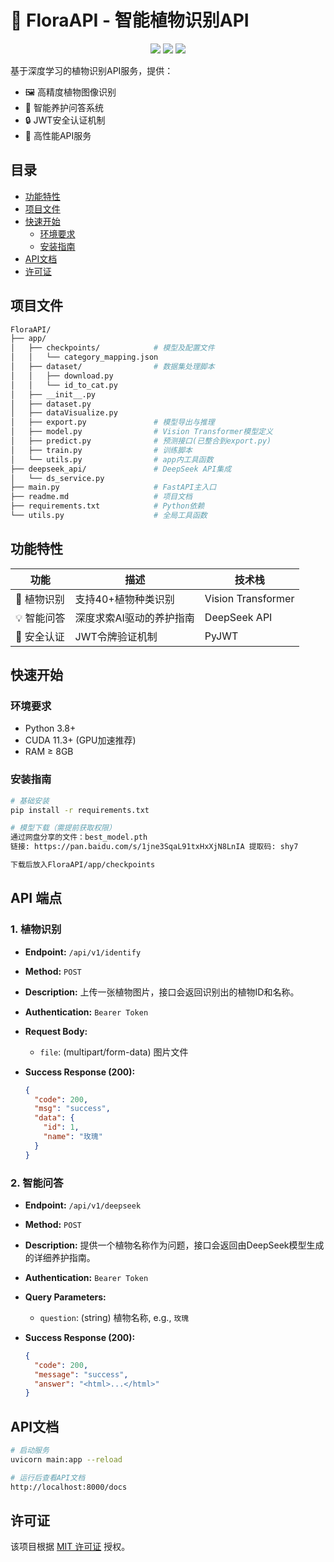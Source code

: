 <!--
 * @Author: Jeffrey Zhu JeffreyZhu0201@gmail.com
 * @Date: 2025-08-30 16:00:05
 * @LastEditors: Jeffrey Zhu JeffreyZhu0201@gmail.com
 * @LastEditTime: 2025-08-31 11:07:05
 * @FilePath: /GardenGuideAI/FloraAPI/readme.md
 * @Description: 植物识别API
 * 
 * Copyright (c) 2025 by Jeffrey Zhu, All Rights Reserved. 
-->

# 🌿 FloraAPI - 智能植物识别API

<!-- 顶部徽章 -->
<div align="center">
  <img src="https://img.shields.io/badge/Python-3.8%2B-blue?logo=python&logoColor=white">
  <img src="https://img.shields.io/badge/PyTorch-1.12%2B-red?logo=pytorch">
  <img src="https://img.shields.io/badge/License-MIT-green">
</div>

基于深度学习的植物识别API服务，提供：

- 🖼️ 高精度植物图像识别
- 💬 智能养护问答系统
- 🔒 JWT安全认证机制
- 🚀 高性能API服务

## 目录

- [功能特性](#功能特性)
- [项目文件](#项目文件)
- [快速开始](#快速开始)
  - [环境要求](#环境要求)
  - [安装指南](#安装指南)
- [API文档](#api文档)
- [许可证](#许可证)

## 项目文件

```bash
FloraAPI/
├── app/
│   ├── checkpoints/            # 模型及配置文件
│   │   └── category_mapping.json
│   ├── dataset/                # 数据集处理脚本
│   │   ├── download.py
│   │   └── id_to_cat.py
│   ├── __init__.py
│   ├── dataset.py
│   ├── dataVisualize.py
│   ├── export.py               # 模型导出与推理
│   ├── model.py                # Vision Transformer模型定义
│   ├── predict.py              # 预测接口(已整合到export.py)
│   ├── train.py                # 训练脚本
│   └── utils.py                # app内工具函数
├── deepseek_api/               # DeepSeek API集成
│   └── ds_service.py
├── main.py                     # FastAPI主入口
├── readme.md                   # 项目文档
├── requirements.txt            # Python依赖
└── utils.py                    # 全局工具函数
```

## 功能特性

| 功能 | 描述 | 技术栈 |
|------|------|--------|
| 🎯 植物识别 | 支持40+植物种类识别 | Vision Transformer |
| 💡 智能问答 | 深度求索AI驱动的养护指南 | DeepSeek API |
| 🔐 安全认证 | JWT令牌验证机制 | PyJWT |

## 快速开始

### 环境要求

- Python 3.8+
- CUDA 11.3+ (GPU加速推荐)
- RAM ≥ 8GB

### 安装指南

```bash
# 基础安装
pip install -r requirements.txt

# 模型下载（需提前获取权限）
通过网盘分享的文件：best_model.pth
链接: https://pan.baidu.com/s/1jne3SqaL91txHxXjN8LnIA 提取码: shy7

下载后放入FloraAPI/app/checkpoints

```

## API 端点

### 1. 植物识别

- **Endpoint:** `/api/v1/identify`
- **Method:** `POST`
- **Description:** 上传一张植物图片，接口会返回识别出的植物ID和名称。
- **Authentication:** `Bearer Token`
- **Request Body:**
  - `file`: (multipart/form-data) 图片文件
- **Success Response (200):**

  ```json
  {
    "code": 200,
    "msg": "success",
    "data": {
      "id": 1,
      "name": "玫瑰"
    }
  }
  ```

### 2. 智能问答

- **Endpoint:** `/api/v1/deepseek`
- **Method:** `POST`
- **Description:** 提供一个植物名称作为问题，接口会返回由DeepSeek模型生成的详细养护指南。
- **Authentication:** `Bearer Token`
- **Query Parameters:**
  - `question`: (string) 植物名称, e.g., `玫瑰`
- **Success Response (200):**

  ```json
  {
    "code": 200,
    "message": "success",
    "answer": "<html>...</html>" 
  }
  ```

## API文档

```bash
# 启动服务
uvicorn main:app --reload

# 运行后查看API文档
http://localhost:8000/docs
```

## 许可证

该项目根据 [MIT 许可证](LICENSE) 授权。
